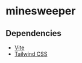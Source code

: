 # minesweeper

## Dependencies

- [Vite](https://vitejs.dev)
- [Tailwind CSS](https://tailwindcss.com)
